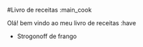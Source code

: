 #Livro de receitas :main_cook

Olá! bem vindo ao meu livro de receitas :have

 - Strogonoff de frango
